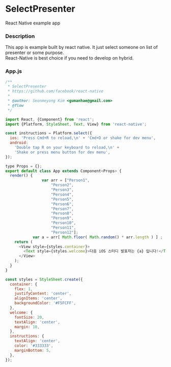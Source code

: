 # SelectPresenter
React Native example app

### Description
This app is example built by react native. It just select someone on list of presenter or some purpose.    
React-Native is best choice if you need to develop on hybrid.

### App.js
```javascript
/**
 * SelectPresenter
 * https://github.com/facebook/react-native
 *
 * @author: Seonmeyong Kim <gumanhae@gmail.com>
 * @flow
 */

import React, {Component} from 'react';
import {Platform, StyleSheet, Text, View} from 'react-native';

const instructions = Platform.select({
  ios: 'Press Cmd+R to reload,\n' + 'Cmd+D or shake for dev menu',
  android:
    'Double tap R on your keyboard to reload,\n' +
    'Shake or press menu button for dev menu',
});

type Props = {};
export default class App extends Component<Props> {
  render() {
  			  	var arr = ["Person1", 
  					"Person2",
					"Person3",
					"Person4",
					"Person5",
					"Person6",
					"Person7",
					"Person8",
					"Person9",
					"Person10",
					"Person11",
					"Person12"];
			var a = arr[ Math.floor( Math.random() * arr.length ) ] ;
    return (
      <View style={styles.container}>
        <Text style={styles.welcome}>다음 iOS 스터디 발표자는 {a} 입니다!</Text>
      </View>
    );
  }
}

const styles = StyleSheet.create({
  container: {
    flex: 1,
    justifyContent: 'center',
    alignItems: 'center',
    backgroundColor: '#F5FCFF',
  },
  welcome: {
    fontSize: 20,
    textAlign: 'center',
    margin: 10,
  },
  instructions: {
    textAlign: 'center',
    color: '#333333',
    marginBottom: 5,
  },
});

```
